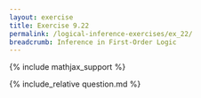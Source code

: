 ```yaml
---
layout: exercise
title: Exercise 9.22
permalink: /logical-inference-exercises/ex_22/
breadcrumb: Inference in First-Order Logic
---
```


{% include mathjax_support %}

<div><i class="arrow-up loader" data-chapter="logical-inference-exercises" data-exercise="ex_22" data-rating="0"></i></div>
{% include_relative question.md %}

